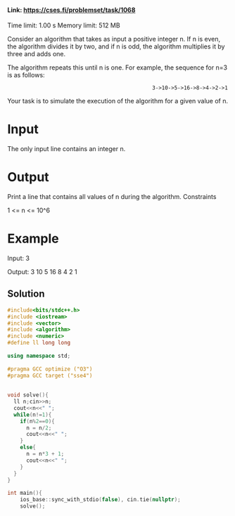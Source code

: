 #### Link: https://cses.fi/problemset/task/1068

Time limit: 1.00 s
Memory limit: 512 MB



Consider an algorithm that takes as input a positive integer n. If n is even, the algorithm divides it by two, 
and if n is odd, the algorithm multiplies it by three and adds one.

The algorithm repeats this until n is one. For example, the sequence for n=3 is as follows:

                                                  3->10->5->16->8->4->2->1

Your task is to simulate the execution of the algorithm for a given value of n.

# Input
The only input line contains an integer n.

# Output
Print a line that contains all values of n during the algorithm.
Constraints

1 <= n <= 10^6

# Example
Input:
3

Output:
3 10 5 16 8 4 2 1

## Solution

```cpp
#include<bits/stdc++.h>
#include <iostream>
#include <vector>
#include <algorithm>
#include <numeric>
#define ll long long
 
using namespace std;
 
#pragma GCC optimize ("O3")
#pragma GCC target ("sse4")
 
 
void solve(){
  ll n;cin>>n;
  cout<<n<<" ";
  while(n!=1){
    if(n%2==0){
      n = n/2;
      cout<<n<<" ";
    }
    else{
      n = n*3 + 1;
      cout<<n<<" ";
    }
  }
}
 
int main(){
    ios_base::sync_with_stdio(false), cin.tie(nullptr); 
    solve();

```
